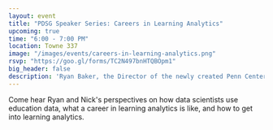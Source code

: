 ```yaml
---
layout: event
title: "PDSG Speaker Series: Careers in Learning Analytics"
upcoming: true
time: "6:00 - 7:00 PM"
location: Towne 337
image: "/images/events/careers-in-learning-analytics.png"
rsvp: "https://goo.gl/forms/TC2N497bnHTQBOpm1"
big_header: false
description: 'Ryan Baker, the Director of the newly created Penn Center for Learning Analytics, and Nick Lewkow, a Data Scientist at McGraw-Hill Education, will talk about the field of Learning Analytics. Refreshments kindly donated by McGraw-Hill Education.'
---
```


Come hear Ryan and Nick's perspectives on how data scientists use education data, what a career in learning analytics is like, and how to get into learning analytics.

